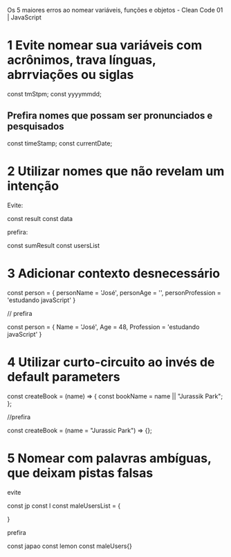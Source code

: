 Os 5 maiores erros ao nomear variáveis, funções e objetos - Clean Code 01 | JavaScript

# 1 Evite nomear sua variáveis com acrônimos, trava línguas, abrrviações ou siglas

const tmStpm;
const yyyymmdd;

## Prefira nomes que possam ser pronunciados e pesquisados

const timeStamp;
const currentDate;

# 2 Utilizar nomes que não revelam um intenção

Evite:

const result
const data

prefira:

const sumResult
const usersList

# 3 Adicionar contexto desnecessário

const person = {
personName = 'José',
personAge = '',
personProfession = 'estudando javaScript'
}

// prefira

const person = {
Name = 'José',
Age = 48,
Profession = 'estudando javaScript'
}

# 4 Utilizar curto-circuito ao invés de default parameters

const createBook = (name) => {
const bookName = name || "Jurassik Park";
};

//prefira

const createBook = (name = "Jurassic Park") => {};

# 5 Nomear com palavras ambíguas, que deixam pistas falsas

evite

const jp
const l
const maleUsersList = {

}

prefira

const japao
const lemon
const maleUsers{}
